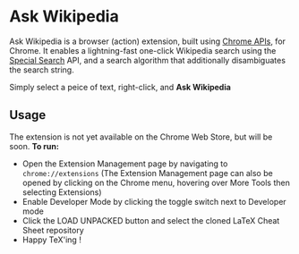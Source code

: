 # Ask Wikipedia

Ask Wikipedia is a browser (action) extension, built using [Chrome APIs](https://developers.chrome.com/extensions/api_index), for Chrome. It enables a lightning-fast one-click Wikipedia search using the [Special Search](https://en.wikipedia.org/wiki/Wikipedia:Special:Search) API, and a search algorithm that additionally disambiguates the search string. 

Simply select a peice of text, right-click, and __Ask Wikipedia__

## Usage
The extension is not yet available on the Chrome Web Store, but will be soon.
__To run:__
<ul>
  <li>Open the Extension Management page by navigating to <code>chrome://extensions</code> (The Extension Management page can also be opened by clicking on the Chrome menu, hovering over More Tools then selecting Extensions)</li>
  <li>Enable Developer Mode by clicking the toggle switch next to Developer mode</li>
  <li>Click the LOAD UNPACKED button and select the cloned LaTeX Cheat Sheet repository</li>
  <li>Happy TeX'ing !</li>
</ul>
